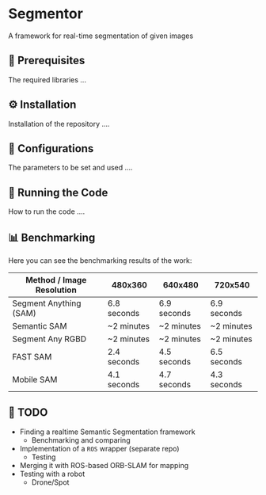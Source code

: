 # Segmentor

A framework for real-time segmentation of given images

## 📝 Prerequisites

The required libraries ...

## ⚙️ Installation

Installation of the repository ....

## 🔨 Configurations

The parameters to be set and used ....

## 🚀 Running the Code

How to run the code ....

## 📊 Benchmarking

Here you can see the benchmarking results of the work:

| Method / Image Resolution | 480x360   | 640x480   | 720x540   |
| ------------------------- | --------- | --------- | --------- |
| Segment Anything (SAM)    | 6.8 seconds | 6.9 seconds | 6.9 seconds |
| Semantic SAM              | ~2 minutes | ~2 minutes | ~2 minutes |
| Segment Any RGBD          | ~2 minutes | ~2 minutes | ~2 minutes |
| FAST SAM                  | 2.4 seconds | 4.5 seconds | 6.5 seconds |
| Mobile SAM                | 4.1 seconds | 4.7 seconds | 4.3 seconds |

## 📅 TODO

- Finding a realtime Semantic Segmentation framework
  - Benchmarking and comparing
- Implementation of a `ROS` wrapper (separate repo)
  - Testing
- Merging it with ROS-based ORB-SLAM for mapping
- Testing with a robot
  - Drone/Spot
